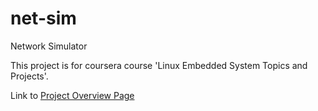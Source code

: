 # net-sim
Network Simulator

This project is for coursera course 'Linux Embedded System Topics and Projects'.

Link to [Project Overview Page](https://github.com/cu-ecen-aeld/final-project-nantapon/wiki)
